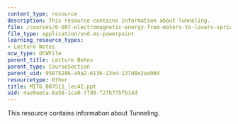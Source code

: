 ```yaml
---
content_type: resource
description: This resource contains information about Tunneling.
file: /courses/6-007-electromagnetic-energy-from-motors-to-lasers-spring-2011/4ae9aeca6a581ca87fd0f2fb775fb14d_MIT6_007S11_lec42.ppt
file_type: application/vnd.ms-powerpoint
learning_resource_types:
- Lecture Notes
ocw_type: OCWFile
parent_title: Lecture Notes
parent_type: CourseSection
parent_uid: 95875286-a9a2-6136-23ed-137d8e2aa90d
resourcetype: Other
title: MIT6_007S11_lec42.ppt
uid: 4ae9aeca-6a58-1ca8-7fd0-f2fb775fb14d
---
```

This resource contains information about Tunneling.

